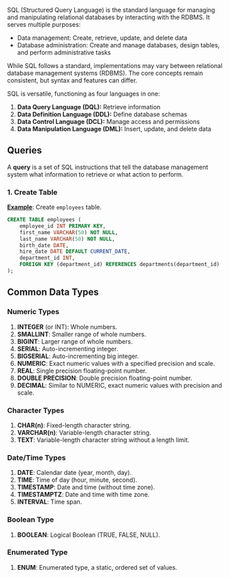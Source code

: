 SQL (Structured Query Language) is the standard language for managing and manipulating relational databases by interacting with the RDBMS. It serves multiple purposes:
- Data management: Create, retrieve, update, and delete data
- Database administration: Create and manage databases, design tables, and perform administrative tasks

While SQL follows a standard, implementations may vary between relational database management systems (RDBMS). The core concepts remain consistent, but syntax and features can differ.

SQL is versatile, functioning as four languages in one:
1. **Data Query Language (DQL):** Retrieve information
2. **Data Definition Language (DDL):** Define database schemas
3. **Data Control Language (DCL):** Manage access and permissions
4. **Data Manipulation Language (DML):** Insert, update, and delete data
## Queries
A **query** is a set of SQL instructions that tell the database management system what information to retrieve or what action to perform.
### 1. Create Table
<u>**Example**</u>: Create `employees` table. 
```sql
CREATE TABLE employees (
    employee_id INT PRIMARY KEY,
    first_name VARCHAR(50) NOT NULL,
    last_name VARCHAR(50) NOT NULL,
    birth_date DATE,
    hire_date DATE DEFAULT CURRENT_DATE,
    department_id INT,
    FOREIGN KEY (department_id) REFERENCES departments(department_id)
);
```
## Common Data Types
### Numeric Types
1. **INTEGER** (or INT): Whole numbers.
2. **SMALLINT**: Smaller range of whole numbers.
3. **BIGINT**: Larger range of whole numbers.
4. **SERIAL**: Auto-incrementing integer.
5. **BIGSERIAL**: Auto-incrementing big integer.
6. **NUMERIC**: Exact numeric values with a specified precision and scale.
7. **REAL**: Single precision floating-point number.
8. **DOUBLE PRECISION**: Double precision floating-point number.
9. **DECIMAL**: Similar to NUMERIC, exact numeric values with precision and scale.
### Character Types
1. **CHAR(n)**: Fixed-length character string.
2. **VARCHAR(n)**: Variable-length character string.
3. **TEXT**: Variable-length character string without a length limit.
### Date/Time Types
1. **DATE**: Calendar date (year, month, day).
2. **TIME**: Time of day (hour, minute, second).
3. **TIMESTAMP**: Date and time (without time zone).
4. **TIMESTAMPTZ**: Date and time with time zone.
5. **INTERVAL**: Time span.
### Boolean Type
1. **BOOLEAN**: Logical Boolean (TRUE, FALSE, NULL).
### Enumerated Type
1. **ENUM**: Enumerated type, a static, ordered set of values.